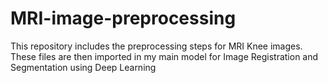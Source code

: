 # MRI-image-preprocessing
This repository includes the preprocessing steps for MRI Knee images. These files are then imported in my main model for Image Registration and Segmentation using Deep Learning
